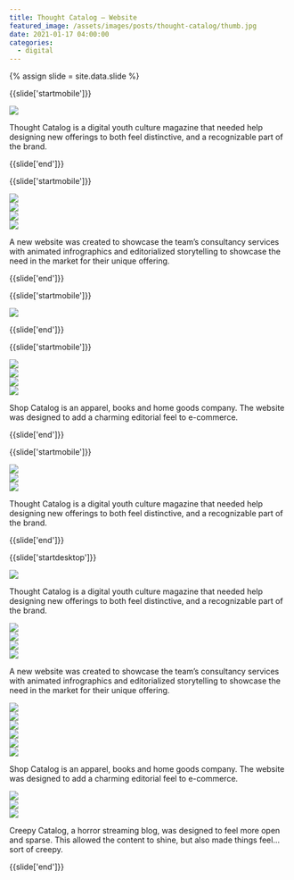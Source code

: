 ```yaml
---
title: Thought Catalog — Website
featured_image: /assets/images/posts/thought-catalog/thumb.jpg
date: 2021-01-17 04:00:00
categories:
  - digital
---
```


{% assign slide = site.data.slide %}

{{slide['startmobile']}}

<div>
  <img
    class='full-height' 
    src='{{ site.url }}/assets/images/posts/thought-catalog/tc-mobile-1.jpg'
  />
</div>

<p class="bg">Thought Catalog is a digital youth culture magazine that needed help designing new offerings to both feel distinctive, and a recognizable part of the brand.</p>

{{slide['end']}}

{{slide['startmobile']}}

<div class="image-grid image-grid--mobile" style="
  grid-template-columns: 1fr 1fr;
  grid-template-rows: 2fr 1fr 1fr;
">
  <div style="
    grid-row: 1 / 2;
    grid-column: 1 / 3;
  "><img src='{{ site.url }}/assets/images/posts/thought-catalog/tc-grid-1-1.jpg'></div>
  <div style="
    grid-row: 2 / 3;
    grid-column: 1 / 2;
  "><img src='{{ site.url }}/assets/images/posts/thought-catalog/tc-grid-1-2.jpg'></div>
  <div style="
    grid-row: 2 / 3;
    grid-column: 2 / 3;
  "><img src='{{ site.url }}/assets/images/posts/thought-catalog/tc-grid-1-3.jpg'></div>
  <div style="
    grid-row: 3 / 4;
    grid-column: 1 / 3;
  "><img src='{{ site.url }}/assets/images/posts/thought-catalog/tc-anim-1.gif'></div>
</div>

<p class="bg">A new website was created to showcase the team’s consultancy services with animated infrographics and editorialized storytelling to showcase the need in the market for their unique offering.</p>

{{slide['end']}}

{{slide['startmobile']}}

<div>
  <img
    class='full-height' 
    src='{{ site.url }}/assets/images/posts/thought-catalog/thoughtcatalog-mobile-3.png'
  />
</div>

{{slide['end']}}

{{slide['startmobile']}}

<div class="image-grid image-grid--mobile" style="
  grid-template-columns: 1fr 1fr;
  grid-template-rows: 1fr 1fr 2fr;
">
  <div style="
    grid-column: 1 / 2;
    grid-row: 1 / 3;
  "><img src='{{ site.url }}/assets/images/posts/thought-catalog/tc-anim-3.gif'></div>
  <div style="
    grid-column: 2 / 3;
    grid-row: 1 / 2;
  "><img src='{{ site.url }}/assets/images/posts/thought-catalog/tc-grid-2-3.jpg'></div>
  <div style="
    grid-column: 2 / 3;
    grid-row: 2 / 3;
  "><img src='{{ site.url }}/assets/images/posts/thought-catalog/tc-grid-2-4.jpg'></div>
  <div style="
    grid-column: 1 / 3;
    grid-row: 3 / 4;
  "><img src='{{ site.url }}/assets/images/posts/thought-catalog/tc-grid-2-5.jpg'></div>
</div>

<p class="bg">Shop Catalog is an apparel, books and home goods company. The website was designed to add a charming editorial feel to e-commerce.</p>

{{slide['end']}}

{{slide['startmobile']}}

<div class="image-grid image-grid--mobile" style="
  grid-template-columns: 1fr;
  grid-template-rows: 2fr 1fr 1fr;
">
  <div style="
    grid-column: 1 / 2;
    grid-row: 1 / 2;
  "><img src='{{ site.url }}/assets/images/posts/thought-catalog/tc-anim-4.gif'></div>
  <div style="
    grid-column: 1 / 2;
    grid-row: 2 / 3;
  "><img src='{{ site.url }}/assets/images/posts/thought-catalog/tc-grid-3-2.jpg'></div>
  <div style="
    grid-column: 1 / 2;
    grid-row: 3 / 4;
  "><img src='{{ site.url }}/assets/images/posts/thought-catalog/tc-grid-3-3.jpg'></div>
</div>

<p class="bg">Thought Catalog is a digital youth culture magazine that needed help designing new offerings to both feel distinctive, and a recognizable part of the brand.</p>

{{slide['end']}}

{{slide['startdesktop']}}

<div>
  <img
    class="full-width"
    src="{{ site.url }}/assets/images/posts/thought-catalog/thoughtcatalog-1.jpg"
  />
</div>

<p>Thought Catalog is a digital youth culture magazine that needed help designing new offerings to both feel distinctive, and a recognizable part of the brand.</p>

<div class="image-grid" style="
  grid-template-columns: 3fr 1fr 1fr;
  grid-template-rows: 2fr 3fr;
">
  <div style="
    grid-column: 1 / 2;
    grid-row: 1 / 3;
  "><img src='{{ site.url }}/assets/images/posts/thought-catalog/tc-grid-1-1.jpg'></div>
  <div style="
    grid-column: 2 / 3;
    grid-row: 1 / 2;
  "><img src='{{ site.url }}/assets/images/posts/thought-catalog/tc-grid-1-2.jpg'></div>
  <div style="
    grid-column: 3 / 4;
    grid-row: 1 / 2;
  "><img src='{{ site.url }}/assets/images/posts/thought-catalog/tc-grid-1-3.jpg'></div>
  <div style="
    grid-column: 2 / 4;
    grid-row: 2 / 3;
  "><img src='{{ site.url }}/assets/images/posts/thought-catalog/tc-anim-1.gif'></div>
</div>

<p>A new website was created to showcase the team’s consultancy services with animated infrographics and editorialized storytelling to showcase the need in the market for their unique offering.</p>

<div class="image-grid" style="
  grid-template-columns: 1fr 1fr 1fr 2fr;
  grid-template-rows: 2fr 1fr 1fr;
">
  <div style="
    grid-column: 1 / 4;
    grid-row: 1 / 2;
  "><img src='{{ site.url }}/assets/images/posts/thought-catalog/tc-grid-2-1.jpg'></div>
  <div style="
    grid-column: 4 / 5;
    grid-row: 1 / 2;
  "><img src='{{ site.url }}/assets/images/posts/thought-catalog/tc-anim-2.jpg'></div>
  <div style="
    grid-column: 1 / 2;
    grid-row: 2 / 4;
  "><img src='{{ site.url }}/assets/images/posts/thought-catalog/tc-anim-3.gif'></div>
  <div style="
    grid-column: 2 / 3;
    grid-row: 2 / 3;
  "><img src='{{ site.url }}/assets/images/posts/thought-catalog/tc-grid-2-3.jpg'></div>
  <div style="
    grid-column: 2 / 3;
    grid-row: 3 / 4;
  "><img src='{{ site.url }}/assets/images/posts/thought-catalog/tc-grid-2-4.jpg'></div>
  <div style="
    grid-column: 3 / 6;
    grid-row: 2 / 4;
  "><img src='{{ site.url }}/assets/images/posts/thought-catalog/tc-grid-2-5.jpg'></div>
</div>

<p>Shop Catalog is an apparel, books and home goods company. The website was designed to add a charming editorial feel to e-commerce.</p>

<div class="image-grid" style="
  grid-template-columns: 3fr 2fr;
  grid-template-rows: 1fr 2fr;
">
  <div style="
    grid-column: 1 / 2;
    grid-row: 1 / 3;
  "><img src='{{ site.url }}/assets/images/posts/thought-catalog/tc-anim-4.gif'></div>
  <div style="
    grid-column: 2 / 3;
    grid-row: 1 / 2;
  "><img src='{{ site.url }}/assets/images/posts/thought-catalog/tc-grid-3-2.jpg'></div>
  <div style="
    grid-column: 2 / 3;
    grid-row: 2 / 3;
  "><img src='{{ site.url }}/assets/images/posts/thought-catalog/thoughtcatalog-14.jpg'></div>
</div>

<p>Creepy Catalog, a horror streaming blog, was designed to feel more open and sparse. This allowed the content to shine, but also made things feel…sort of creepy.</p>

{{slide['end']}}
